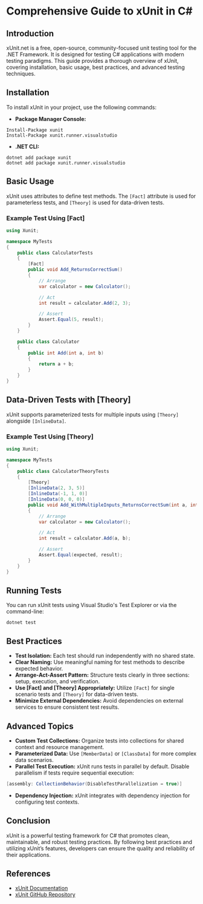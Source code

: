 <!-- nao7sep | o3-mini-high | 2025-03-31T02:58:39Z -->

# Comprehensive Guide to xUnit in C#

## Introduction
xUnit.net is a free, open-source, community-focused unit testing tool for the .NET Framework. It is designed for testing C# applications with modern testing paradigms. This guide provides a thorough overview of xUnit, covering installation, basic usage, best practices, and advanced testing techniques.

## Installation
To install xUnit in your project, use the following commands:

- **Package Manager Console:**
```
Install-Package xunit
Install-Package xunit.runner.visualstudio
```

- **.NET CLI:**
```
dotnet add package xunit
dotnet add package xunit.runner.visualstudio
```

## Basic Usage
xUnit uses attributes to define test methods. The `[Fact]` attribute is used for parameterless tests, and `[Theory]` is used for data-driven tests.

### Example Test Using [Fact]
```csharp
using Xunit;

namespace MyTests
{
    public class CalculatorTests
    {
        [Fact]
        public void Add_ReturnsCorrectSum()
        {
            // Arrange
            var calculator = new Calculator();

            // Act
            int result = calculator.Add(2, 3);

            // Assert
            Assert.Equal(5, result);
        }
    }

    public class Calculator
    {
        public int Add(int a, int b)
        {
            return a + b;
        }
    }
}
```

## Data-Driven Tests with [Theory]
xUnit supports parameterized tests for multiple inputs using `[Theory]` alongside `[InlineData]`.

### Example Test Using [Theory]
```csharp
using Xunit;

namespace MyTests
{
    public class CalculatorTheoryTests
    {
        [Theory]
        [InlineData(2, 3, 5)]
        [InlineData(-1, 1, 0)]
        [InlineData(0, 0, 0)]
        public void Add_WithMultipleInputs_ReturnsCorrectSum(int a, int b, int expected)
        {
            // Arrange
            var calculator = new Calculator();

            // Act
            int result = calculator.Add(a, b);

            // Assert
            Assert.Equal(expected, result);
        }
    }
}
```

## Running Tests
You can run xUnit tests using Visual Studio's Test Explorer or via the command-line:
```
dotnet test
```

## Best Practices
- **Test Isolation:** Each test should run independently with no shared state.
- **Clear Naming:** Use meaningful naming for test methods to describe expected behavior.
- **Arrange-Act-Assert Pattern:** Structure tests clearly in three sections: setup, execution, and verification.
- **Use [Fact] and [Theory] Appropriately:** Utilize `[Fact]` for single scenario tests and `[Theory]` for data-driven tests.
- **Minimize External Dependencies:** Avoid dependencies on external services to ensure consistent test results.

## Advanced Topics
- **Custom Test Collections:** Organize tests into collections for shared context and resource management.
- **Parameterized Data:** Use `[MemberData]` or `[ClassData]` for more complex data scenarios.
- **Parallel Test Execution:** xUnit runs tests in parallel by default. Disable parallelism if tests require sequential execution:
```csharp
[assembly: CollectionBehavior(DisableTestParallelization = true)]
```
- **Dependency Injection:** xUnit integrates with dependency injection for configuring test contexts.

## Conclusion
xUnit is a powerful testing framework for C# that promotes clean, maintainable, and robust testing practices. By following best practices and utilizing xUnit’s features, developers can ensure the quality and reliability of their applications.

## References
- [xUnit Documentation](https://xunit.net/)
- [xUnit GitHub Repository](https://github.com/xunit/xunit)
